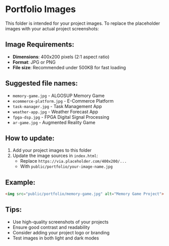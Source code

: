 # Portfolio Images

This folder is intended for your project images. To replace the placeholder images with your actual project screenshots:

## Image Requirements:
- **Dimensions**: 400x200 pixels (2:1 aspect ratio)
- **Format**: JPG or PNG
- **File size**: Recommended under 500KB for fast loading

## Suggested file names:
- `memory-game.jpg` - ALGOSUP Memory Game
- `ecommerce-platform.jpg` - E-Commerce Platform
- `task-manager.jpg` - Task Management App
- `weather-app.jpg` - Weather Forecast App
- `fpga-dsp.jpg` - FPGA Digital Signal Processing
- `ar-game.jpg` - Augmented Reality Game

## How to update:
1. Add your project images to this folder
2. Update the image sources in `index.html`:
   - Replace `https://via.placeholder.com/400x200/...` 
   - With `public/portfolio/your-image-name.jpg`

## Example:
```html
<img src="public/portfolio/memory-game.jpg" alt="Memory Game Project">
```

## Tips:
- Use high-quality screenshots of your projects
- Ensure good contrast and readability
- Consider adding your project logo or branding
- Test images in both light and dark modes 